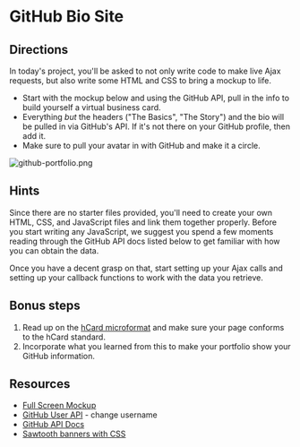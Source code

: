 # GitHub Bio Site

## Directions

In today's project, you'll be asked to not only write code to make live Ajax requests, but also write some HTML and CSS to bring a mockup to life.

- Start with the mockup below and using the GitHub API, pull in the info to build yourself a virtual business card.
- Everything _but_ the headers ("The Basics", "The Story") and the bio will be pulled in via GitHub's API. If it's not there on your GitHub profile, then add it.
- Make sure to pull your avatar in with GitHub and make it a circle.

![github-portfolio.png](github-portfolio.png)

## Hints

Since there are no starter files provided, you'll need to create your own HTML, CSS, and JavaScript files and link them together properly. Before you start writing any JavaScript, we suggest you spend a few moments reading through the GitHub API docs listed below to get familiar with how you can obtain the data.

Once you have a decent grasp on that, start setting up your Ajax calls and setting up your callback functions to work with the data you retrieve.

## Bonus steps

1. Read up on the [hCard microformat](http://microformats.org/wiki/h-card) and make sure your page conforms to the hCard standard.
2. Incorporate what you learned from this to make your portfolio show your GitHub information.

## Resources

- [Full Screen Mockup](github-portfolio.png)
- [GitHub User API](https://api.github.com/users/username) - change username
- [GitHub API Docs](https://developer.github.com/v3/)
- [Sawtooth banners with CSS](https://medium.com/coding-design/saw-tooth-banners-with-css-95c31e91c196)
